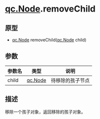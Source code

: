 # [qc.Node](CNode.md).removeChild

## 原型
* [qc.Node](CNode.md) removeChild([qc.Node](CNode.md) child)

## 参数
| 参数名 | 类型 |  说明 |
| --------- | --------- | --------- |
| child | [qc.Node](CNode.md) | 待移除的孩子节点 |

## 描述
移除一个孩子对象，返回移除的孩子对象。

